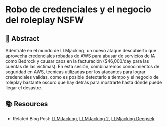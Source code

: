 # Robo de credenciales y el negocio del roleplay NSFW

## 🎯 Abstract

Adéntrate en el mundo de LLMjacking, un nuevo ataque descubierto que aprovecha credenciales robadas de AWS para abusar de servicios de IA como Bedrock y causar caos en la facturación ($46,000/day para las cuentas de las victimas). En esta sesión, combinaremos conocimientos de seguridad en AWS, técnicas utilizadas por los atacantes para lograr credenciales validas, como es posible detectarlo a tiempo y el negocio de roleplay bastante oscuro que hay detrás para mostrarte hasta dónde puede llegar el desastre.

## 📚 Resources

- Related Blog Post: [LLMJacking](https://sysdig.com/blog/llmjacking-stolen-cloud-credentials-used-in-new-ai-attack/), [LLMJacking 2](https://sysdig.com/blog/growing-dangers-of-llmjacking/), [LLMjacking Deepsek](https://sysdig.com/blog/llmjacking-targets-deepseek/)
